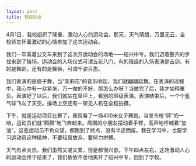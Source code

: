 ```yaml
---
layout: post
title: 校运动会
---
```



4月1日，我校组织了隆重、激动人心的运动会。那天，天气晴朗，万里无云，全校师生怀着激动的心情参加了这次运动会。

我们一早乘着公交车来到了这次开运动会的场地——绍兴中专。我们迈着整齐的步伐来到了操场。运动会的入场仪式可谓五花八门，有的班级的入场表演是击剑，有的是舞蹈，还有的是舞狮，可谓千姿百态。

我们表演的是扇子舞，当“茉莉花”的音乐响起，我们就翩翩起舞。在表演的过程中，我心中有一丝紧张，万一做的不好，那怎么办呀？当做完了后，我才如释重负。表演好了以后，我们就站在草坪上，看别的班级表演。表演结束后，一个个氢气球飞向了天空。操场上空还有一架无人机在全程拍摄。

下午，就是运动项目比赛了，我观看了一场400米女子赛跑。当发令枪“砰”的一响，运动员们就“腾腾”地飞奔起来。周围的小朋友摆动着手臂，高声地呼喊着“加油”。这些运动员不负众望，都跑到了终点，没有半途而废。我在学习中，也要学习运动员这种精神，不要轻易放弃，要努力拼搏。

天气有点炎热，我们虽然又渴又累，但是都很兴奋。下午四点左右，这场激动人心的运动会终于结束了，我们依依不舍地离开了绍兴中专，回到了学校。
